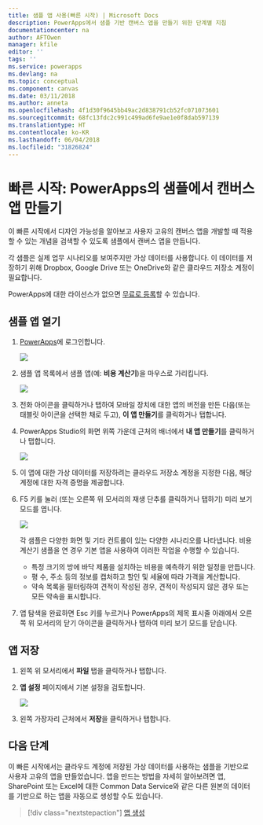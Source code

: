 ```yaml
---
title: 샘플 앱 사용(빠른 시작) | Microsoft Docs
description: PowerApps에서 샘플 기반 캔버스 앱을 만들기 위한 단계별 지침
documentationcenter: na
author: AFTOwen
manager: kfile
editor: ''
tags: ''
ms.service: powerapps
ms.devlang: na
ms.topic: conceptual
ms.component: canvas
ms.date: 03/11/2018
ms.author: anneta
ms.openlocfilehash: 4f1d30f9645bb49ac2d838791cb52fc071073601
ms.sourcegitcommit: 68fc13fdc2c991c499ad6fe9ae1e0f8dab597139
ms.translationtype: HT
ms.contentlocale: ko-KR
ms.lasthandoff: 06/04/2018
ms.locfileid: "31826824"
---
```

# <a name="quickstart-create-a-canvas-app-from-a-sample-in-powerapps"></a>빠른 시작: PowerApps의 샘플에서 캔버스 앱 만들기
이 빠른 시작에서 디자인 가능성을 알아보고 사용자 고유의 캔버스 앱을 개발할 때 적용할 수 있는 개념을 검색할 수 있도록 샘플에서 캔버스 앱을 만듭니다.

각 샘플은 실제 업무 시나리오를 보여주지만 가상 데이터를 사용합니다. 이 데이터를 저장하기 위해 Dropbox, Google Drive 또는 OneDrive와 같은 클라우드 저장소 계정이 필요합니다.

PowerApps에 대한 라이선스가 없으면 [무료로 등록](../signup-for-powerapps.md)할 수 있습니다.

## <a name="open-a-sample-app"></a>샘플 앱 열기
1. [PowerApps](https://web.powerapps.com)에 로그인합니다.

    ![](./media/open-and-run-a-sample-app/sign-in.png)

1. 샘플 앱 목록에서 샘플 앱(예: **비용 계산기**)을 마우스로 가리킵니다.

    ![](./media/open-and-run-a-sample-app/sample-tile.png)

1. 전화 아이콘을 클릭하거나 탭하여 모바일 장치에 대한 앱의 버전을 만든 다음(또는 태블릿 아이콘을 선택한 채로 두고), **이 앱 만들기**를 클릭하거나 탭합니다.

1. PowerApps Studio의 화면 위쪽 가운데 근처의 배너에서 **내 앱 만들기**를 클릭하거나 탭합니다.

    ![](./media/open-and-run-a-sample-app/banner.png)

1. 이 앱에 대한 가상 데이터를 저장하려는 클라우드 저장소 계정을 지정한 다음, 해당 계정에 대한 자격 증명을 제공합니다.

1. F5 키를 눌러 (또는 오른쪽 위 모서리의 재생 단추를 클릭하거나 탭하기) 미리 보기 모드를 엽니다.

    ![](./media/open-and-run-a-sample-app/open-preview.png)

    각 샘플은 다양한 화면 및 기타 컨트롤이 있는 다양한 시나리오를 나타냅니다. 비용 계산기 샘플을 연 경우 기본 앱을 사용하여 이러한 작업을 수행할 수 있습니다.

    - 특정 크기의 방에 바닥 제품을 설치하는 비용을 예측하기 위한 일정을 만듭니다.
    - 평 수, 주소 등의 정보를 캡처하고 할인 및 세율에 따라 가격을 계산합니다.
    - 약속 목록을 필터링하여 견적이 작성된 경우, 견적이 작성되지 않은 경우 또는 모든 약속을 표시합니다.
    
1. 앱 탐색을 완료하면 Esc 키를 누르거나 PowerApps의 제목 표시줄 아래에서 오른쪽 위 모서리의 닫기 아이콘을 클릭하거나 탭하여 미리 보기 모드를 닫습니다.

## <a name="save-the-app"></a>앱 저장
1. 왼쪽 위 모서리에서 **파일** 탭을 클릭하거나 탭합니다.

1. **앱 설정** 페이지에서 기본 설정을 검토합니다.

    ![](./media/open-and-run-a-sample-app/app-settings.png)

1. 왼쪽 가장자리 근처에서 **저장**을 클릭하거나 탭합니다. 

## <a name="next-steps"></a>다음 단계
이 빠른 시작에서는 클라우드 계정에 저장된 가상 데이터를 사용하는 샘플을 기반으로 사용자 고유의 앱을 만들었습니다. 앱을 만드는 방법을 자세히 알아보려면 앱, SharePoint 또는 Excel에 대한 Common Data Service와 같은 다른 원본의 데이터를 기반으로 하는 앱을 자동으로 생성할 수도 있습니다.

> [!div class="nextstepaction"]
> [앱 생성](data-platform-create-app.md)